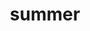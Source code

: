 ---
title: "summer"
hashtag: "summer"
layout: hashtag
after:
  - spring
before:
  - autumn
opposite:
  - winter
tags:
  - season
---